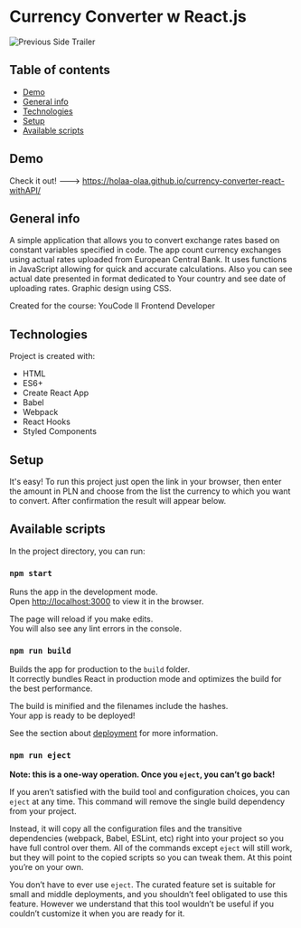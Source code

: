 # Currency Converter w React.js
![Previous Side Trailer](src/readmeGif.gif)

## Table of contents
* [Demo](#demo)
* [General info](#general-info)
* [Technologies](#technologies)
* [Setup](#setup)
* [Available scripts](#available-scripts)

## Demo
Check it out! ---> https://holaa-olaa.github.io/currency-converter-react-withAPI/

## General info
A simple application that allows you to convert exchange rates based on constant variables specified in code. The app count currency exchanges using actual rates uploaded from European Central Bank. It uses functions in JavaScript allowing for quick and accurate calculations. Also you can see actual date presented in format dedicated to Your country and see date of uploading rates. Graphic design using CSS. 

Created for the course: YouCode II Frontend Developer

## Technologies
Project is created with:
* HTML
* ES6+
* Create React App
* Babel
* Webpack
* React Hooks
* Styled Components
	
## Setup
It's easy! To run this project just open the link in your browser, then enter the amount in PLN and choose from the list the currency to which you want to convert. After confirmation the result will appear below. 

## Available scripts

In the project directory, you can run:

### `npm start`

Runs the app in the development mode.\
Open [http://localhost:3000](http://localhost:3000) to view it in the browser.

The page will reload if you make edits.\
You will also see any lint errors in the console.

### `npm run build`

Builds the app for production to the `build` folder.\
It correctly bundles React in production mode and optimizes the build for the best performance.

The build is minified and the filenames include the hashes.\
Your app is ready to be deployed!

See the section about [deployment](https://facebook.github.io/create-react-app/docs/deployment) for more information.

### `npm run eject`

**Note: this is a one-way operation. Once you `eject`, you can’t go back!**

If you aren’t satisfied with the build tool and configuration choices, you can `eject` at any time. This command will remove the single build dependency from your project.

Instead, it will copy all the configuration files and the transitive dependencies (webpack, Babel, ESLint, etc) right into your project so you have full control over them. All of the commands except `eject` will still work, but they will point to the copied scripts so you can tweak them. At this point you’re on your own.

You don’t have to ever use `eject`. The curated feature set is suitable for small and middle deployments, and you shouldn’t feel obligated to use this feature. However we understand that this tool wouldn’t be useful if you couldn’t customize it when you are ready for it.

